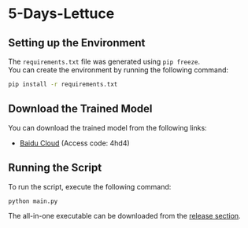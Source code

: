 # 5-Days-Lettuce

## Setting up the Environment

The `requirements.txt` file was generated using `pip freeze`.  
You can create the environment by running the following command:

```bash
pip install -r requirements.txt
```

## Download the Trained Model
You can download the trained model from the following links:

- [Baidu Cloud](https://pan.baidu.com/s/1ZOD7Q7aR_hzu3QngLz9KCw) (Access code: 4hd4)

## Running the Script
To run the script, execute the following command:
```bash
python main.py
```


The all-in-one executable can be downloaded from the [release section](https://github.com/your-repo/releases).
